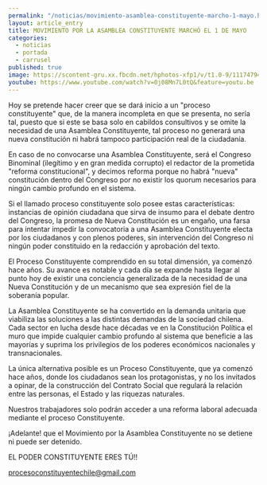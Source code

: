 ```yaml
---
permalink: "/noticias/movimiento-asamblea-constituyente-marcho-1-mayo.html"
layout: article_entry
title: MOVIMIENTO POR LA ASAMBLEA CONSTITUYENTE MARCHÓ EL 1 DE MAYO
categories: 
  - noticias
  - portada
  - carrusel
published: true
image: https://scontent-gru.xx.fbcdn.net/hphotos-xfp1/v/t1.0-9/11174794_10153229027801397_2876863903230972094_n.jpg?oh=9b00d7765380935e64d343dfcc444dd2&oe=55DA1A64
youtube: https://www.youtube.com/watch?v=0j08Mn7L0tQ&feature=youtu.be
---
```


Hoy se pretende hacer creer que se dará inicio a un "proceso constituyente" que, de la manera incompleta en que se presenta, no sería tal, puesto que si este se basa solo en cabildos consultivos y se omite la necesidad de una Asamblea Constituyente, tal proceso no generará una nueva constitución ni habrá tampoco participación real de la ciudadanía.

En caso de no convocarse una Asamblea Constituyente, será el Congreso Binominal (ilegítimo y en gran medida corrupto) el redactor de la prometida "reforma constitucional", y decimos reforma porque no habrá "nueva" constitución dentro del Congreso por no existir los quorum necesarios para ningún cambio profundo en el sistema.

Si el llamado proceso constituyente solo posee estas características: instancias de opinión ciudadana que sirva de insumo para el debate dentro del Congreso, la promesa de Nueva Constitución es un engaño, 
una farsa para intentar impedir la convocatoria a una Asamblea Constituyente electa por los ciudadanos y con plenos poderes, sin intervención del Congreso ni ningún poder constituido en la redacción y aprobación del texto.

El Proceso Constituyente comprendido en su total dimensión, ya comenzó hace años. Su avance es notable y cada día se expande hasta llegar al punto hoy de existir una conciencia generalizada de la necesidad de una Nueva Constitución y de un mecanismo que sea expresión fiel de la soberanía popular. 

La Asamblea Constituyente se ha convertido en la demanda unitaria que viabiliza las soluciones a las distintas demandas de la sociedad chilena. Cada sector en lucha desde hace décadas ve en la Constitución Política el muro que impide cualquier cambio profundo al sistema que beneficie a las mayorías y suprima los privilegios de los poderes económicos nacionales y transnacionales.

La única alternativa posible es un Proceso Constituyente, que ya comenzó hace años, donde los ciudadanos sean los protagonistas, y no los invitados a opinar, de la construcción del Contrato Social que regulará la relación entre las personas, el Estado y las riquezas naturales. 

Nuestros trabajadores solo podrán acceder a una reforma laboral adecuada mediante el proceso Constituyente.

¡Adelante! que el Movimiento por la Asamblea Constituyente no se detiene ni puede ser detenido.

EL PODER CONSTITUYENTE ERES TÚ!!

procesoconstituyentechile@gmail.com
